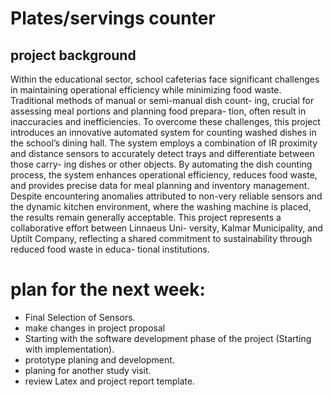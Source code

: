 # Plates/servings counter
 
 ## project background

 Within the educational sector, school cafeterias face significant challenges in maintaining operational efficiency while minimizing food waste. Traditional methods of manual or semi-manual dish count- ing, crucial for assessing meal portions and planning food prepara- tion, often result in inaccuracies and inefficiencies. To overcome these challenges, this project introduces an innovative automated system for counting washed dishes in the school’s dining hall.
The system employs a combination of IR proximity and distance sensors to accurately detect trays and differentiate between those carry- ing dishes or other objects. By automating the dish counting process, the system enhances operational efficiency, reduces food waste, and provides precise data for meal planning and inventory management. Despite encountering anomalies attributed to non-very reliable sensors and the dynamic kitchen environment, where the washing machine is placed, the results remain generally acceptable.
This project represents a collaborative effort between Linnaeus Uni- versity, Kalmar Municipality, and Uptilt Company, reflecting a shared commitment to sustainability through reduced food waste in educa- tional institutions.

  # plan for the next week:
   - Final Selection of Sensors.
   - make changes in project proposal
   - Starting with the software development phase of the project (Starting with implementation).
   - prototype planing and development.
   - planing for another study visit.
   - review Latex and project report template.




